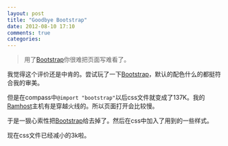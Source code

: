 ```yaml
---
layout: post
title: "Goodbye Bootstrap"
date: 2012-08-10 17:10
comments: true
categories: 
---
```

>	用了[Bootstrap][Bootstrap]你很难把页面写难看了。

我觉得这个评价还是中肯的。尝试玩了一下[Bootstrap][]，默认的配色什么的都挺符合我的审美。

但是在compass中```@import "bootstrap"```以后css文件就变成了137K。我的[Ramhost][]主机有是穿越火线的。所以页面打开会比较慢。

于是一狠心索性把[Bootstrap][]给去掉了。然后在css中加入了用到的一些样式。

现在css文件已经减小的3k啦。

[Bootstrap]: http://getbootstrap.com
[Ramhost]: http://ramhost.us
